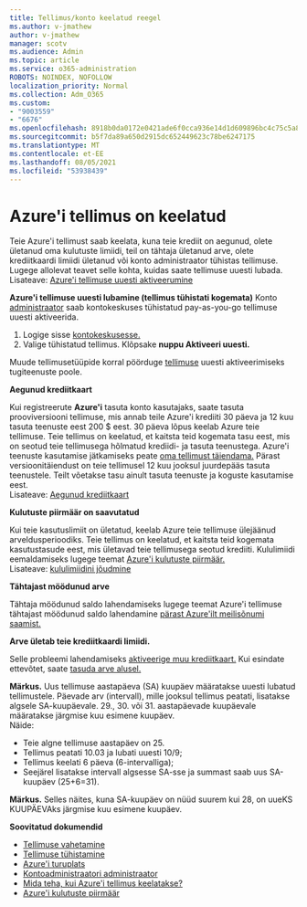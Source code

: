 ```yaml
---
title: Tellimus/konto keelatud reegel
ms.author: v-jmathew
author: v-jmathew
manager: scotv
ms.audience: Admin
ms.topic: article
ms.service: o365-administration
ROBOTS: NOINDEX, NOFOLLOW
localization_priority: Normal
ms.collection: Adm_O365
ms.custom:
- "9003559"
- "6676"
ms.openlocfilehash: 8918b0da0172e0421ade6f0cca936e14d1d609896bc4c75c5a8491c0dbe75aff
ms.sourcegitcommit: b5f7da89a650d2915dc652449623c78be6247175
ms.translationtype: MT
ms.contentlocale: et-EE
ms.lasthandoff: 08/05/2021
ms.locfileid: "53938439"
---
```

# <a name="azure-subscription-disabled"></a>Azure'i tellimus on keelatud

Teie Azure'i tellimust saab keelata, kuna teie krediit on aegunud, olete ületanud oma kulutuste limiidi, teil on tähtaja ületanud arve, olete krediitkaardi limiidi ületanud või konto administraator tühistas tellimuse. Lugege allolevat teavet selle kohta, kuidas saate tellimuse uuesti lubada. Lisateave: [Azure'i tellimuse uuesti aktiveerumine](https://docs.microsoft.com/azure/billing/billing-subscription-become-disable?WT.mc_id=Portal-Microsoft_Azure_Support)

**Azure'i tellimuse uuesti lubamine (tellimus tühistati kogemata)** Konto [administraator](https://docs.microsoft.com/azure/billing/billing-subscription-transfer?WT.mc_id=Portal-Microsoft_Azure_Support#whoisaa) saab kontokeskuses tühistatud pay-as-you-go tellimuse uuesti aktiveerida.

1. Logige sisse [kontokeskusesse.](https://account.windowsazure.com/Subscriptions)
2. Valige tühistatud tellimus. Klõpsake **nuppu Aktiveeri uuesti.**

Muude tellimusetüüpide korral pöörduge [tellimuse](https://portal.azure.com/?#blade/Microsoft_Azure_Support/HelpAndSupportBlade) uuesti aktiveerimiseks tugiteenuste poole.

**Aegunud krediitkaart**

Kui registreerute **Azure'i** tasuta konto kasutajaks, saate tasuta prooviversiooni tellimuse, mis annab teile Azure'i krediiti 30 päeva ja 12 kuu tasuta teenuste eest 200 $ eest. 30 päeva lõpus keelab Azure teie tellimuse. Teie tellimus on keelatud, et kaitsta teid kogemata tasu eest, mis on seotud teie tellimusega hõlmatud krediidi- ja tasuta teenustega. Azure'i teenuste kasutamise jätkamiseks peate [oma tellimust täiendama.](https://docs.microsoft.com/azure/billing/billing-upgrade-azure-subscription?WT.mc_id=Portal-Microsoft_Azure_Support) Pärast versioonitäiendust on teie tellimusel 12 kuu jooksul juurdepääs tasuta teenustele. Teilt võetakse tasu ainult tasuta teenuste ja koguste kasutamise eest.  
Lisateave: [Aegunud krediitkaart](https://docs.microsoft.com/azure/billing/billing-subscription-become-disable?WT.mc_id=Portal-Microsoft_Azure_Support#your-credit-is-expired)

**Kulutuste piirmäär on saavutatud**

Kui teie kasutuslimiit on ületatud, keelab Azure teie tellimuse ülejäänud arveldusperioodiks. Teie tellimus on keelatud, et kaitsta teid kogemata kasutustasude eest, mis ületavad teie tellimusega seotud krediiti. Kululimiidi eemaldamiseks lugege teemat [Azure'i kulutuste piirmäär.](https://docs.microsoft.com/azure/cost-management-billing/manage/spending-limit?WT.mc_id=Portal-Microsoft_Azure_Support)  
Lisateave: [kululimiidini jõudmine](https://docs.microsoft.com/azure/cost-management-billing/manage/subscription-disabled?WT.mc_id=Portal-Microsoft_Azure_Support#you-reached-your-spending-limit)

**Tähtajast möödunud arve**

Tähtaja möödunud saldo lahendamiseks lugege teemat Azure'i tellimuse tähtajast möödunud saldo lahendamine [pärast Azure'ilt meilisõnumi saamist.](https://docs.microsoft.com/azure/billing/billing-azure-subscription-past-due-balance?WT.mc_id=Portal-Microsoft_Azure_Support)

**Arve ületab teie krediitkaardi limiidi.**

Selle probleemi lahendamiseks [aktiveerige muu krediitkaart.](https://docs.microsoft.com/azure/billing/billing-how-to-change-credit-card?WT.mc_id=Portal-Microsoft_Azure_Support) Kui esindate ettevõtet, saate [tasuda arve alusel.](https://docs.microsoft.com/azure/billing/billing-how-to-pay-by-invoice?WT.mc_id=Portal-Microsoft_Azure_Support)

**Märkus.** Uus tellimuse aastapäeva (SA) kuupäev määratakse uuesti lubatud tellimustele. Päevade arv (intervall), mille jooksul tellimus peatati, lisatakse algsele SA-kuupäevale. 29., 30. või 31. aastapäevade kuupäevale määratakse järgmise kuu esimene kuupäev.  
Näide:

- Teie algne tellimuse aastapäev on 25.
- Tellimus peatati 10.03 ja lubati uuesti 10/9;
- Tellimus keelati 6 päeva (6-intervalliga);
- Seejärel lisatakse intervall algsesse SA-sse ja summast saab uus SA-kuupäev (25+6=31). 

**Märkus.** Selles näites, kuna SA-kuupäev on nüüd suurem kui 28, on uueKS KUUPÄEVAks järgmise kuu esimene kuupäev.

**Soovitatud dokumendid**

- [Tellimuse vahetamine](https://docs.microsoft.com/azure/billing/billing-how-to-switch-azure-offer?WT.mc_id=Portal-Microsoft_Azure_Support)  
- [Tellimuse tühistamine](https://docs.microsoft.com/azure/billing/billing-how-to-cancel-azure-subscription?WT.mc_id=Portal-Microsoft_Azure_Support)  
- [Azure'i turuplats](https://azuremarketplace.microsoft.com/marketplace/?source=datamarket)
- [Kontoadministraatori administraator](https://docs.microsoft.com/azure/billing/billing-subscription-transfer?WT.mc_id=Portal-Microsoft_Azure_Support#whoisaa)
- [Mida teha, kui Azure'i tellimus keelatakse?](https://docs.microsoft.com/azure/billing/billing-subscription-become-disable/?WT.mc_id=Portal-Microsoft_Azure_Support)
- [Azure'i kulutuste piirmäär](https://docs.microsoft.com/azure/cost-management-billing/manage/spending-limit?WT.mc_id=Portal-Microsoft_Azure_Support)
